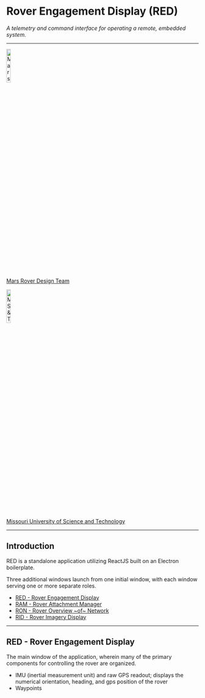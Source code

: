 # Rover Engagement Display (RED)
*A telemetry and command interface for operating a remote, embedded system.*

---

<img alt="Mars Rover Design Team Logo" src="https://avatars.githubusercontent.com/u/3443325?s=200&v=4" width="15%" />

[Mars Rover Design Team](https://marsrover.mst.edu/)

<img alt="MS&T Logo" src="https://brand.mst.edu/media/universityadvancement/brand/logos/Missouri-S&T_PrimaryLogo_Forest_RGB.png" width="15%" />

[Missouri University of Science and Technology](https://www.mst.edu/)

---

## Introduction
RED is a standalone application utilizing ReactJS built on an Electron boilerplate.

Three additional windows launch from one initial window, with each window serving one or more separate roles.

- [RED - Rover Engagement Display](link)
- [RAM - Rover Attachment Manager](link)
- [RON - Rover Overview ~of~ Network](link)
- [RID - Rover Imagery Display](link)

---

## RED - Rover Engagement Display

The main window of the application, wherein many of the primary components for controlling the rover are organized.
- IMU (inertial measurement unit) and raw GPS readout; displays the numerical orientation, heading, and gps position of the rover
- Waypoints
